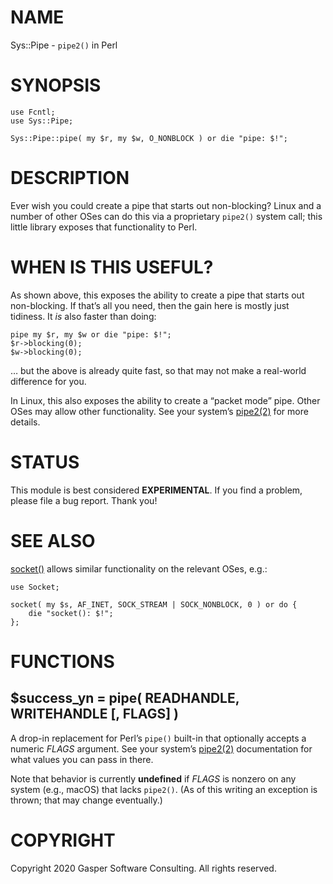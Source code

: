 # NAME

Sys::Pipe - `pipe2()` in Perl

# SYNOPSIS

    use Fcntl;
    use Sys::Pipe;

    Sys::Pipe::pipe( my $r, my $w, O_NONBLOCK ) or die "pipe: $!";

# DESCRIPTION

Ever wish you could create a pipe that starts out non-blocking?
Linux and a number of other OSes can do this via a proprietary `pipe2()`
system call; this little library exposes that functionality to Perl.

# WHEN IS THIS USEFUL?

As shown above, this exposes the ability to create a pipe that starts
out non-blocking. If that’s all you need, then the gain here is mostly just
tidiness. It _is_ also faster than doing:

    pipe my $r, my $w or die "pipe: $!";
    $r->blocking(0);
    $w->blocking(0);

… but the above is already quite fast, so that may not make a real-world
difference for you.

In Linux, this also exposes the ability to create a “packet mode” pipe.
Other OSes may allow other functionality. See your system’s [pipe2(2)](http://man.he.net/man2/pipe2)
for more details.

# STATUS

This module is best considered **EXPERIMENTAL**. If you find a problem,
please file a bug report. Thank you!

# SEE ALSO

[socket()](https://metacpan.org/pod/perlfunc#socket) allows similar functionality on the
relevant OSes, e.g.:

    use Socket;

    socket( my $s, AF_INET, SOCK_STREAM | SOCK_NONBLOCK, 0 ) or do {
        die "socket(): $!";
    };

# FUNCTIONS

## $success\_yn = pipe( READHANDLE, WRITEHANDLE \[, FLAGS\] )

A drop-in replacement for Perl’s `pipe()` built-in that optionally
accepts a numeric _FLAGS_ argument. See your system’s [pipe2(2)](http://man.he.net/man2/pipe2)
documentation for what values you can pass in there.

Note that behavior is currently **undefined** if _FLAGS_ is nonzero on
any system (e.g., macOS) that lacks `pipe2()`. (As of this writing an
exception is thrown; that may change eventually.)

# COPYRIGHT

Copyright 2020 Gasper Software Consulting. All rights reserved.
